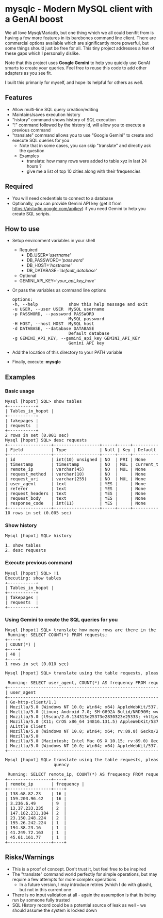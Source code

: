 # mysqlc - Modern MySQL client with a GenAI boost

We all love Mysql/Mariadb, but one thing which we all could benifit from is having a few more features in its barebones command line client. There are commercial options available which are significantly more powerful, but some things should just be free for all.  This tiny project addresses a few of these gaps which I personally dislike.

Note that this project uses **Google Gemini** to help you quickly use GenAI smarts to create your queries. Feel free to reuse this code to add other adapters as you see fit.

I built this primarily for myself, and hope its helpful for others as well.

## Features
* Allow multi-line SQL query creation/editing
* Maintains/saves execution history
* "history" command shows history of SQL execution
* "!" command followed by the history id, will allow you to execute a previous command
* "translate" command allows you to use "Google Gemini" to create and execute SQL queries for you
  * Note that in some cases, you can skip "translate" and directly ask the question
  * Examples
    * translate: how many rows were added to table xyz in last 24 hours ?
    * give me a list of top 10 cities along with their frequencies

## Required
* You will need credentials to connect to a database
* Optionally, you can provide Gemini API key (get it from https://aistudio.google.com/apikey) if you need Gemini to help you create SQL scripts. 

## How to use
* Setup environment variables in your shell
  * Required
    * DB_USER=*'username'*
    * DB_PASSWORD=*'password'*
    * DB_HOST=*'hostname'*
    * DB_DATABASE=*'default_database'* 
  * Optional
  * GEMINI_API_KEY=*'your_api_key_here'*

* Or pass the variables as command line options
  <pre>
  options:
  -h, --help            show this help message and exit
  -u USER, --user USER  MySQL username
  -p PASSWORD, --password PASSWORD
                        MySQL password
  -H HOST, --host HOST  MySQL host
  -d DATABASE, --database DATABASE
                        Default database
  -g GEMINI_API_KEY, --gemini_api_key GEMINI_API_KEY
                        Gemini API key
  </pre>

* Add the location of this directory to your PATH variable

* Finally, execute: **mysqlc** 

## Examples

### Basic usage
<pre>
Mysql [hopot] SQL> show tables
+-----------+
| Tables_in_hopot |
+-----------+
| fakepages |
| requests  |
+-----------+
2 rows in set (0.001 sec)
Mysql [hopot] SQL> desc requests
+-----------------+------------------+-----+-----+---------------------+----------------+
| Field           | Type             | Null | Key | Default             | Extra          |
+-----------------+------------------+-----+-----+---------------------+----------------+
| id              | int(10) unsigned | NO  | PRI | None                | auto_increment |
| timestamp       | timestamp        | NO  | MUL | current_timestamp() |                |
| remote_ip       | varchar(45)      | NO  | MUL | None                |                |
| request_method  | varchar(10)      | NO  |     | None                |                |
| request_uri     | varchar(255)     | NO  | MUL | None                |                |
| user_agent      | text             | YES |     | None                |                |
| referer         | text             | YES |     | None                |                |
| request_headers | text             | YES |     | None                |                |
| request_body    | text             | YES |     | None                |                |
| response_code   | int(11)          | YES |     | None                |                |
+-----------------+------------------+-----+-----+---------------------+----------------+
10 rows in set (0.005 sec)
</pre>

### Show history
<pre>
Mysql [hopot] SQL> history
 
1. show tables
2. desc requests
</pre>

### Execute previous command
<pre>
Mysql [hopot] SQL> !1
Executing: show tables
+-----------+
| Tables_in_hopot |
+-----------+
| fakepages |
| requests  |
+-----------+
</pre>


### Using Gemini to create the SQL queries for you
<pre>
Mysql [hopot] SQL> translate how many rows are there in the table requests ?
 Running: SELECT COUNT(*) FROM requests; 
+----+
| COUNT(*) |
+----+
| 40 |
+----+
1 rows in set (0.010 sec)</pre>

<pre>
Mysql [hopot] SQL> translate using the table requests, please tell me which is the most popular 10 user_agents in the last 24 hours, show the frequency and sort in reverse order of frequency
 
 Running: SELECT user_agent, COUNT(*) AS frequency FROM requests WHERE timestamp >= NOW() - INTERVAL 1 DAY GROUP BY user_agent ORDER BY frequency DESC LIMIT 10; 
+----------------------------------------------------------------------------------------------------------------------------------------------------------+----+
| user_agent                                                                                                                                               | frequency |
+----------------------------------------------------------------------------------------------------------------------------------------------------------+----+
| Go-http-client/1.1                                                                                                                                       | 30 |
| Mozilla/5.0 (Windows NT 10.0; Win64; x64) AppleWebKit/537.36 (KHTML, like Gecko) Chrome/74.0.3729.169 Safari/537.36                                      | 9  |
| Mozlila/5.0 (Linux; Android 7.0; SM-G892A Bulid/NRD90M; wv) AppleWebKit/537.36 (KHTML, like Gecko) Version/4.0 Chrome/60.0.3112.107 Moblie Safari/537.36 | 3  |
| Mozilla/5.0 (l9scan/2.0.134313e25373e2830323e25333; +https://leakix.net)                                                                                 | 2  |
| Mozilla/5.0 (X11; CrOS x86_64 14816.131.5) AppleWebKit/537.36 (KHTML, like Gecko) Chrome/103.0.0.0 Safari/537.36                                         | 1  |
| ALittle Client                                                                                                                                           | 1  |
| Mozilla/5.0 (Windows NT 10.0; Win64; x64; rv:89.0) Gecko/20100101 Firefox/89.0                                                                           | 1  |
| Mozilla/5.0                                                                                                                                              | 1  |
| Mozilla/5.0 (Macintosh; Intel Mac OS X 10.15; rv:89.0) Gecko/20100101 Firefox/89.0                                                                       | 1  |
| Mozilla/5.0 (Windows NT 10.0; Win64; x64) AppleWebKit/537.36 (KHTML, like Gecko) Edge/91.0.864.59 Safari/537.36                                          | 1  |
+----------------------------------------------------------------------------------------------------------------------------------------------------------+----+
</pre>
<pre>
Mysql [hopot] SQL> translate using the table requests, please tell me which is the most popular 10 IP addresses in the last 24 hours, show the frequency and sort in reverse order of fre
                   quency
 
 Running: SELECT remote_ip, COUNT(*) AS frequency FROM requests WHERE timestamp >= NOW() - INTERVAL 1 DAY GROUP BY remote_ip ORDER BY frequency DESC LIMIT 10; 
+-----------------+----+
| remote_ip       | frequency |
+-----------------+----+
| 138.68.82.23    | 16 |
| 159.203.96.42   | 16 |
| 3.236.6.49      | 9  |
| 13.37.233.235   | 2  |
| 147.182.231.184 | 2  |
| 23.150.248.224  | 2  |
| 195.26.242.224  | 1  |
| 194.38.23.16    | 1  |
| 41.249.72.163   | 1  |
| 45.61.161.77    | 1  |
+-----------------+----+
</pre>

## Risks/Warnings
* This is a proof of concept. Don't trust it, but feel free to be inspired
* The "translate" command world perfectly for simple operations, but may require a few attempts for more complex operations
  * In a future version, I may introduce retries (which I do with gbash), but not in this current one
* There is no input validation at all - again the assumption is that its being run by someone fully trusted
* SQL History record could be a potential source of leak as well - we should assume the system is locked down



